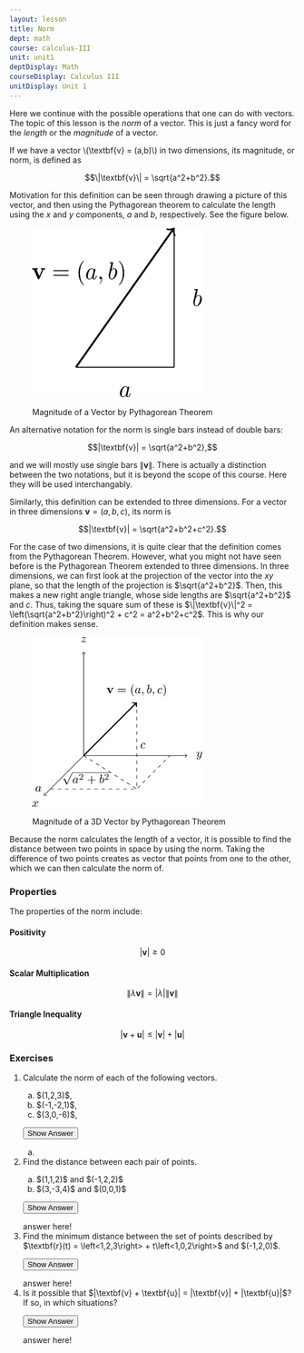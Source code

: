 ```yaml
---
layout: lesson
title: Norm
dept: math
course: calculus-III
unit: unit1
deptDisplay: Math
courseDisplay: Calculus III
unitDisplay: Unit 1
---
```


Here we continue with the possible operations that one can do with vectors. The topic of this lesson is the *norm* of a vector. This is just a fancy word for the *length* or the *magnitude* of a vector. 

If we have a vector \\(\textbf{v} = (a,b)\\) in two dimensions, its magnitude, or norm, is defined as 

$$\|\textbf{v}\| = \sqrt{a^2+b^2}.$$

Motivation for this definition can be seen through drawing a picture of this vector, and then using the Pythagorean theorem to calculate the length using the $x$ and $y$ components, $a$ and $b$, respectively. See the figure below.

<figure class="center">
<p><img src="norm-Figures/norm2D.svg" alt="Three Dimensional Coordinates" style="width:300px;height:300px;"> </p>
<figcaption class="center">Magnitude of a Vector by Pythagorean Theorem </figcaption> </figure>

An alternative notation for the norm is single bars instead of double bars:

$$|\textbf{v}| = \sqrt{a^2+b^2},$$

and we will mostly use single bars $\|\textbf{v}\|$. There is actually a distinction between the two notations, but it is beyond the scope of this course. Here they will be used interchangably. 

Similarly, this definition can be extended to three dimensions. For a vector in three dimensions $\textbf{v} = (a,b,c)$, its norm is 

$$|\textbf{v}| = \sqrt{a^2+b^2+c^2}.$$

For the case of two dimensions, it is quite clear that the definition comes from the Pythagorean Theorem. However, what you might not have seen before is the Pythagorean Theorem extended to three dimensions. In three dimensions, we can first look at the projection of the vector into the $xy$ plane, so that the length of the projection is $\sqrt{a^2+b^2}$. Then, this makes a new right angle triangle, whose side lengths are $\sqrt{a^2+b^2}$ and $c$. Thus, taking the square sum of these is $\|\textbf{v}\|^2 = \left(\sqrt{a^2+b^2}\right)^2 + c^2 = a^2+b^2+c^2$. This is why our definition makes sense.

<figure class="center">
<p><img src="norm-Figures/norm3D.svg" alt="Three Dimensional Coordinates" style="width:300px;height:300px;"> </p>
<figcaption class="center">Magnitude of a 3D Vector by Pythagorean Theorem </figcaption> </figure>

Because the norm calculates the length of a vector, it is possible to find the distance between two points in space by using the norm. Taking the difference of two points creates as vector that points from one to the other, which we can then calculate the norm of. 

### Properties
The properties of the norm include:

#### Positivity
$$|\textbf{v}| \geq 0$$

#### Scalar Multiplication
$$\|\lambda\textbf{v}\| = |\lambda|\|\textbf{v}\| $$

#### Triangle Inequality
$$|\textbf{v} + \textbf{u}| \leq |\textbf{v}| + |\textbf{u}|$$



### Exercises

<ol>
<li> <div> Calculate the norm of each of the following vectors.
<ol type = "a">
<li> $(1,2,3)$,  </li>
<li> $(-1,-2,1)$,  </li>
<li> $(3,0,-6)$,  </li>
</ol>
</div>

<button onclick="myFunction('answer1')" class="answerButton">Show Answer</button>
<div  id="answer1" class="answer">
<ol type = "a">
<li> </li>
</ol>
</div> </li>


<li> <div> Find the distance between each pair of points. 
<ol type = "a">
<li> $(1,1,2)$ and $(-1,2,2)$ </li>
<li> $(3,-3,4)$ and $(0,0,1)$ </li>
</ol>
</div>

<button onclick="myFunction('answer2')" class="answerButton">Show Answer</button>
<div  id="answer2" class="answer">
answer here!
</div> </li>


<li> <div> Find the minimum distance between the set of points described by $\textbf{r}(t) = \left<1,2,3\right> + t\left<1,0,2\right>$ and $(-1,2,0)$.
</div>

<button onclick="myFunction('answer2')" class="answerButton">Show Answer</button>
<div  id="answer2" class="answer">
answer here!
</div> </li>

<li> <div> Is it possible that $|\textbf{v} + \textbf{u}| = |\textbf{v}| + |\textbf{u}|$? If so, in which situations?
</div>

<button onclick="myFunction('answer2')" class="answerButton">Show Answer</button>
<div  id="answer2" class="answer">
answer here!
</div> </li>


</ol>
